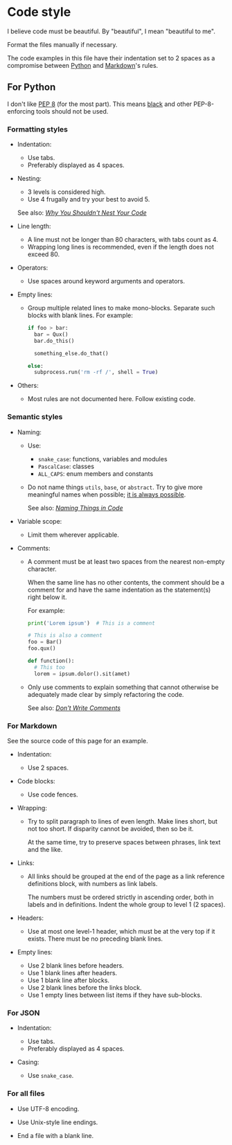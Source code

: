 # Code style

I believe code must be beautiful.
By "beautiful", I mean "beautiful to me".

Format the files manually if necessary.

The code examples in this file have
their indentation set to 2 spaces as
a compromise between [Python](#for-python)
and [Markdown](#for-markdown)'s rules.


## For Python

I don't like [PEP 8][1] (for the most part).
This means [black][2] and other PEP-8-enforcing tools
should not be used.


### Formatting styles

* Indentation:
  * Use tabs.
  * Preferably displayed as 4 spaces.

* Nesting:
  * 3 levels is considered high.
  * Use 4 frugally and try your best to avoid 5.
  
  See also: *[Why You Shouldn't Nest Your Code][3]*

* Line length:
  * A line must not be longer than 80 characters,
    with tabs count as 4.
  * Wrapping long lines is recommended,
    even if the length does not exceed 80.

* Operators:
  * Use spaces around keyword arguments and operators.

* Empty lines:
  * Group multiple related lines to make mono-blocks.
    Separate such blocks with blank lines.
    For example:
  
    ```python
    if foo > bar:
      bar = Qux()
      bar.do_this()
    
      something_else.do_that()
    
    else:
      subprocess.run('rm -rf /', shell = True)
    ```

* Others:
  * Most rules are not documented here.
    Follow existing code.


### Semantic styles

* Naming:
  * Use:
    * `snake_case`: functions, variables and modules
    * `PascalCase`: classes
    * `ALL_CAPS`: enum members and constants
  
  * Do not name things `utils`, `base`, or
    `abstract`. Try to give more meaningful
    names when possible; [it is always possible][4].
    
    See also: *[Naming Things in Code][5]*

* Variable scope:
  * Limit them wherever applicable.

* Comments:
  * A comment must be at least two spaces
    from the nearest non-empty character.
    
    When the same line has no other contents,
    the comment should be a comment for and
    have the same indentation as the statement(s)
    right below it.

    For example:

    ```python
    print('Lorem ipsum')  # This is a comment
    
    # This is also a comment
    foo = Bar()
    foo.qux()
    
    def function():
      # This too
      lorem = ipsum.dolor().sit(amet)
    ```

  * Only use comments to explain something
    that cannot otherwise be adequately made
    clear by simply refactoring the code.
    
    See also: *[Don't Write Comments][6]*


### For Markdown

See the source code of this page for an example.

* Indentation:
  * Use 2 spaces.

* Code blocks:
  * Use code fences.

* Wrapping:
  * Try to split paragraph to lines of even length.
    Make lines short, but not too short.
    If disparity cannot be avoided,
    then so be it.
    
    At the same time, try to preserve spaces
    between phrases, link text and the like.

* Links:
  * All links should be grouped at the end
    of the page as a link reference definitions
    block, with numbers as link labels.
  
    The numbers must be ordered strictly
    in ascending order, both in labels and
    in definitions. Indent the whole group
    to level 1 (2 spaces). 

* Headers:
  * Use at most one level-1 header,
    which must be at the very top if it exists.
    There must be no preceding blank lines.

* Empty lines:
  * Use 2 blank lines before headers.
  * Use 1 blank lines after headers.
  * Use 1 blank line after blocks.
  * Use 2 blank lines before the links block.
  * Use 1 empty lines between list items
    if they have sub-blocks.


### For JSON

* Indentation:
  * Use tabs.
  * Preferably displayed as 4 spaces.

* Casing:
  * Use `snake_case`.


### For all files

* Use UTF-8 encoding.
* Use Unix-style line endings.
* End a file with a blank line.


  [1]: https://peps.python.org/pep-0008/
  [2]: https://github.com/psf/black
  [3]: https://www.youtube.com/watch?v=CFRhGnuXG-4
  [4]: https://letmegooglethat.com/?q=%E2%80%9CBe+kind+whenever+possible.+It+is+always+possible.%E2%80%9D
  [5]: https://www.youtube.com/watch?v=-J3wNP6u5YU
  [6]: https://www.youtube.com/watch?v=Bf7vDBBOBUA

